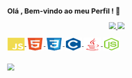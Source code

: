 ### Olá , Bem-vindo ao meu Perfil ! 👋
<div align="center">
  <a href="https://github.com/RubenDamaso">
  <img height="145em" src="https://github-readme-stats.vercel.app/api?username=RubenDamaso&show_icons=true&theme=prussian &include_all_commits=true&count_private=true"/>
  <img height="145em" src="https://github-readme-stats.vercel.app/api/top-langs/?username=RubenDamaso&layout=compact&langs_count=7&theme=default_repocard "/>
</div>
<div style="display: inline_block"><br>
  <img align="center" alt="Ruben-Js" height="30" width="40" src="https://raw.githubusercontent.com/devicons/devicon/master/icons/javascript/javascript-plain.svg">
  <img align="center" alt="Ruben-HTML" height="30" width="40" src="https://raw.githubusercontent.com/devicons/devicon/master/icons/html5/html5-original.svg">
  <img align="center" alt="Ruben-CSS" height="30" width="40" src="https://raw.githubusercontent.com/devicons/devicon/master/icons/css3/css3-original.svg">
  <img align="center" alt="Ruben-C" height="30" width="40" src="https://raw.githubusercontent.com/devicons/devicon/master/icons/c/c-plain.svg">
  <img align="center" alt="Ruben-java" height="30" width="40" src="https://raw.githubusercontent.com/devicons/devicon/master/icons/java/java-plain.svg">
   <img align="center" alt="Ruben-C" height="30" width="40" src="https://raw.githubusercontent.com/devicons/devicon/master/icons/nodejs/nodejs-plain.svg">
</div>
  
  ##
<div> 
  <a href="https://www.linkedin.com/in/r%C3%BAben-d%C3%A2maso-48bb9219b/" target="_blank"><img src="https://img.shields.io/badge/-LinkedIn-%230077B5?style=for-the-badge&logo=linkedin&logoColor=white" target="_blank"></a> 
 
 
 
</div>
